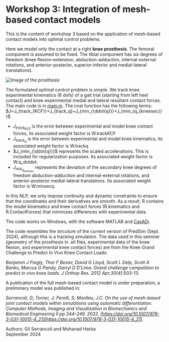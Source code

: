 # Workshop 3: Integration of mesh-based contact models

This is the content of workshop 3 based on the application of mesh-based contact models into optimal control problems. 

Here we model only the contact at a right **knee prosthesis**. The femoral component is assumed to be fixed. The tibial component has six degrees of freedom (knee flexion-extension, abduction-adduction, internal-external rotations, and anterior-posterior, superior-inferior and medial-lateral translations). 

![Image of the prosthesis](https://github.com/gilserrancoli/Workshop3_Bcn2024/blob/main/images/Image_prosthesis60.png)

The formulated optimal control problem is simple. We track knee experimental kinematics (6 dofs) of a gait trial (starting from left heel contact) and knee experimental medial and lateral resultant contact forces. The main code is in [main.m](main.m). The cost function has the following terms:
 $J=J_{track_{KCF}}+J_{track_q}+J_{min_{\ddot{q}}}+J_{min_{q_{kneesec}}}$
* $J_{track_{KCF}}$ is the error between experimental and model knee contact forces, its associated weight factor is W.trackKCF
* $J_{track_q}$ is the error between experimental and model knee kinematics, its associated weight factor is W.trackq
* $J_{min_{\ddot{q}}}$ represents the scaled accelerations. This is included for regularization purposes. Its associated weight factor is W.q_dotdot.
* $J_{min_{q_{kneesec}}}$ represents the deviation of the secondary knee degrees of freedom abduction-adduction and internal-external rotations, and anterior-posterior medial-lateral translations. Its associated weight factor is W.minsecq.

In this NLP, we only impose continuity and dynamic constraints to ensure that the coordinates and their derivatives are smooth.
As a result, R contains the model kinematics and knee contact forces (R.kinematics and R.ContactForces) that minimizes differences with experimental data.  

The code works on Windows, with the software MATLAB and [CasADi](https://web.casadi.org/get/).

The code resembles the strcuture of the current version of PredSim (Sept. 2024), although this is a tracking simulation. The data used in this seminar (geometry of the prosthesis in .stl files, experimental data of the knee flexion, and experimental knee contact forces) are from the Knee Grand Challenge to Predict In Vivo Knee Contact Loads:

*Benjamin J Fregly, Thor F Besier, David G Lloyd, Scott L Delp, Scott A Banks, Marcus G Pandy, Darryl D D'Lima. Grand challenge competition to predict in vivo knee loads. J Orthop Res. 2012 Apr;30(4):503-13.*

A publication of the full mesh-based contact model is under preparation, a preliminary model was published in:

*Serrancolí, G; Torner, J; Perelli, S; Monllau, J.C. On the use of mesh-based joint contact models within simulations using automatic differentiation. Computer Methods, Imaging and Visualization in Biomechanics and Biomedical Engineering II pp 244–249. 2022. [https://doi.org/10.1007/978-3-031-10015-4_21](https://doi.org/10.1007/978-3-031-10015-4_21).*



Authors: Gil Serrancolí and Mohanad Harba <br />
September 2024
